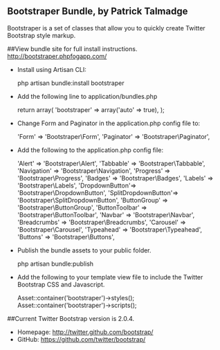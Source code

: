 ## Bootstraper Bundle, by Patrick Talmadge

Bootstraper is a set of classes that allow you to quickly create Twitter Bootstrap style markup.

##View bundle site for full install instructions.
http://bootstraper.phpfogapp.com/

* Install using Artisan CLI:

	php artisan bundle:install bootstraper

* Add the following line to application/bundles.php

	return array(
		'bootstraper' => array('auto' => true),
	);

* Change Form and Paginator in the application.php config file to:

	'Form' 			=> 'Bootstraper\\Form',
	'Paginator'		=> 'Bootstraper\\Paginator',

* Add the following to the application.php config file:

	'Alert' 		=> 'Bootstraper\\Alert',
	'Tabbable' 		=> 'Bootstraper\\Tabbable',
	'Navigation'	=> 'Bootstraper\\Navigation',
	'Progress'		=> 'Bootstraper\\Progress',
	'Badges'		=> 'Bootstraper\\Badges',
	'Labels'		=> 'Bootstraper\\Labels',
	'DropdownButton'=> 'Bootstraper\\DropdownButton',
	'SplitDropdownButton'=> 'Bootstraper\\SplitDropdownButton',
	'ButtonGroup'	=> 'Bootstraper\\ButtonGroup',
	'ButtonToolbar'	=> 'Bootstraper\\ButtonToolbar',
	'Navbar'		=> 'Bootstraper\\Navbar',
	'Breadcrumbs'	=> 'Bootstraper\\Breadcrumbs',
	'Carousel'		=> 'Bootstraper\\Carousel',
	'Typeahead'		=> 'Bootstraper\\Typeahead',
	'Buttons'		=> 'Bootstraper\\Buttons',


* Publish the bundle assets to your public folder.

	php artisan bundle:publish


* Add the following to your template view file to include the Twitter Bootstrap CSS and Javascript.

	Asset::container('bootstraper')->styles();
	Asset::container('bootstraper')->scripts();



##Current Twitter Bootstrap version is 2.0.4.

- Homepage:		http://twitter.github.com/bootstrap/
- GitHub:   	https://github.com/twitter/bootstrap/